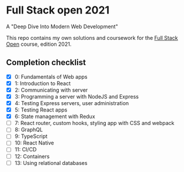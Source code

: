 # Full Stack open 2021

A "Deep Dive Into Modern Web Development"

This repo contains my own solutions and coursework for the
[Full Stack Open](https://fullstackopen.com/en/) course, edition 2021.

## Completion checklist

- [x] 0: Fundamentals of Web apps
- [x] 1: Introduction to React
- [x] 2: Communicating with server
- [x] 3: Programming a server with NodeJS and Express
- [x] 4: Testing Express servers, user administration
- [x] 5: Testing React apps
- [x] 6: State management with Redux
- [ ] 7: React router, custom hooks, styling app with CSS and webpack
- [ ] 8: GraphQL
- [ ] 9: TypeScript
- [ ] 10: React Native
- [ ] 11: CI/CD
- [ ] 12: Containers
- [ ] 13: Using relational databases
